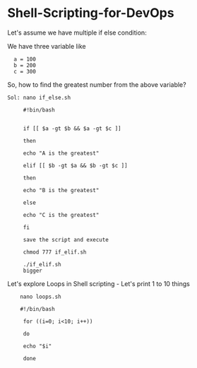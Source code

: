 # Shell-Scripting-for-DevOps

Let's assume we have multiple if else condition:
 
  We have three variable like
     
      a = 100
      b = 200
      c = 300
  So, how to find the greatest number from the above variable?
  
  
    Sol: nano if_else.sh
    
         #!bin/bash
    
         
         if [[ $a -gt $b && $a -gt $c ]]
    
         then
         
         echo "A is the greatest"
         
         elif [[ $b -gt $a && $b -gt $c ]]
       
         then
         
         echo "B is the greatest"
         
         else 
         
         echo "C is the greatest"
         
         fi
         
         save the script and execute
         
         chmod 777 if_elif.sh
        
         ./if_elif.sh
         bigger
   
   Let's explore Loops in Shell scripting - Let's print 1 to 10 things
   
        nano loops.sh
        
        #!/bin/bash
        
         for ((i=0; i<10; i++))
         
         do
         
         echo "$i"
         
         done
  
  
  
  
